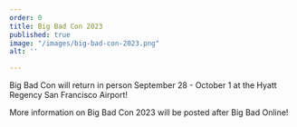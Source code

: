 ```yaml
---
order: 0
title: Big Bad Con 2023
published: true
image: "/images/big-bad-con-2023.png"
alt: ''

---
```

Big Bad Con will return in person September 28 - October 1 at the Hyatt Regency San Francisco Airport!

More information on Big Bad Con 2023 will be posted after Big Bad Online!